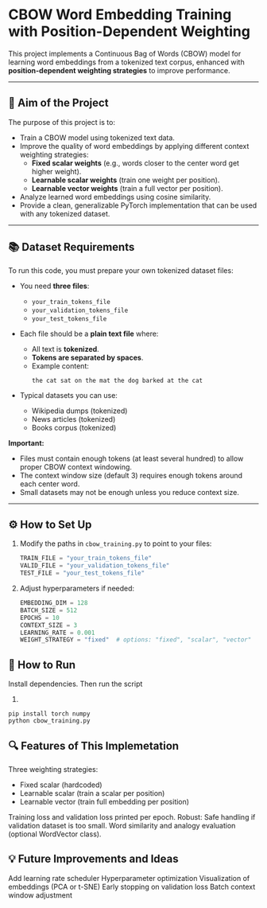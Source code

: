 # CBOW Word Embedding Training with Position-Dependent Weighting

This project implements a Continuous Bag of Words (CBOW) model for learning word embeddings from a tokenized text corpus, enhanced with **position-dependent weighting strategies** to improve performance.

---

## 🎯 Aim of the Project

The purpose of this project is to:
- Train a CBOW model using tokenized text data.
- Improve the quality of word embeddings by applying different context weighting strategies:
  - **Fixed scalar weights** (e.g., words closer to the center word get higher weight).
  - **Learnable scalar weights** (train one weight per position).
  - **Learnable vector weights** (train a full vector per position).
- Analyze learned word embeddings using cosine similarity.
- Provide a clean, generalizable PyTorch implementation that can be used with any tokenized dataset.

---

## 📚 Dataset Requirements

To run this code, you must prepare your own tokenized dataset files:

- You need **three files**:
  - `your_train_tokens_file`
  - `your_validation_tokens_file`
  - `your_test_tokens_file`

- Each file should be a **plain text file** where:
  - All text is **tokenized**.
  - **Tokens are separated by spaces**.
  - Example content:
    ```
    the cat sat on the mat the dog barked at the cat
    ```
- Typical datasets you can use:
  - Wikipedia dumps (tokenized)
  - News articles (tokenized)
  - Books corpus (tokenized)

**Important:**  
- Files must contain enough tokens (at least several hundred) to allow proper CBOW context windowing.
- The context window size (default 3) requires enough tokens around each center word.
- Small datasets may not be enough unless you reduce context size.

---

## ⚙️ How to Set Up

1. Modify the paths in `cbow_training.py` to point to your files:
   ```python
   TRAIN_FILE = "your_train_tokens_file"
   VALID_FILE = "your_validation_tokens_file"
   TEST_FILE = "your_test_tokens_file"

2. Adjust hyperparameters if needed:
   ```python
   EMBEDDING_DIM = 128
   BATCH_SIZE = 512
   EPOCHS = 10
   CONTEXT_SIZE = 3
   LEARNING_RATE = 0.001
   WEIGHT_STRATEGY = "fixed"  # options: "fixed", "scalar", "vector"

## 🚀 How to Run

  Install dependencies. Then run the script
  1. ```python
    pip install torch numpy
    python cbow_training.py


## 🔍 Features of This Implemetation
Three weighting strategies:
- Fixed scalar (hardcoded)
- Learnable scalar (train a scalar per position)
- Learnable vector (train full embedding per position)

Training loss and validation loss printed per epoch.
Robust: Safe handling if validation dataset is too small.
Word similarity and analogy evaluation (optional WordVector class).

## 💡 Future Improvements and Ideas
Add learning rate scheduler
Hyperparameter optimization
Visualization of embeddings (PCA or t-SNE)
Early stopping on validation loss
Batch context window adjustment
  

